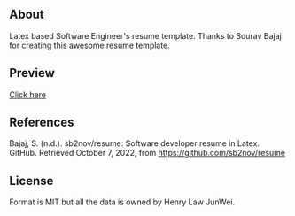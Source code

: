 ## About

Latex based Software Engineer's resume template. Thanks to Sourav Bajaj for creating this awesome resume template.

## Preview

[Click here](/henz_resume.pdf)

## References
Bajaj, S. (n.d.). sb2nov/resume: Software developer resume in Latex. GitHub. Retrieved October 7, 2022, from https://github.com/sb2nov/resume

## License

Format is MIT but all the data is owned by Henry Law JunWei.
